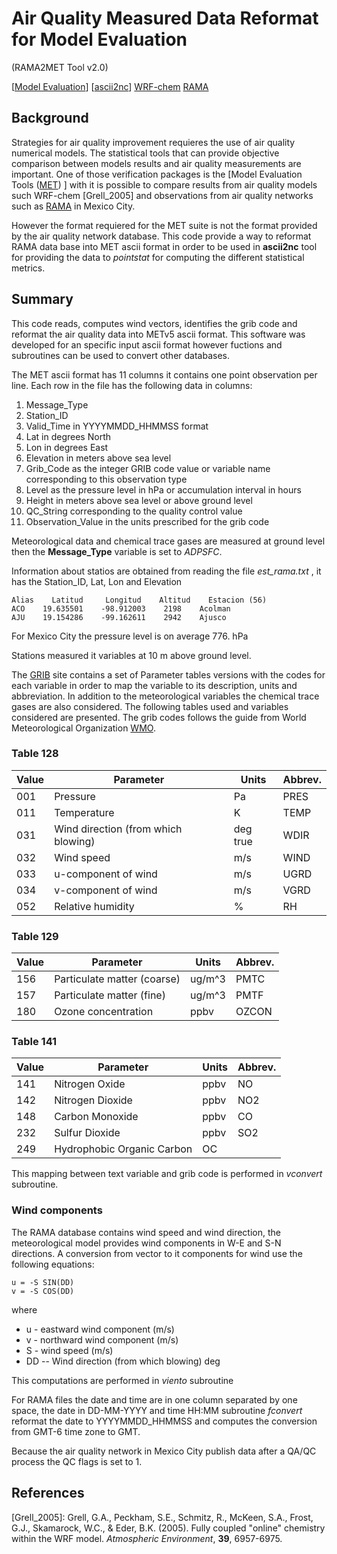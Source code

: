 # Air Quality Measured Data Reformat for Model Evaluation
(RAMA2MET Tool v2.0)

[[Model Evaluation](https://dtcenter.org/community-code/model-evaluation-tools-met)]
[[ascii2nc](https://dtcenter.org/met-online-tutorial-metv8-0/point-processing-tool/ascii2nc)]
[WRF-chem](https://ruc.noaa.gov/wrf/wrf-chem/) [RAMA](http://www.aire.cdmx.gob.mx/default.php)

## Background
Strategies for air quality improvement requieres the use of  air quality numerical models. The statistical tools that can provide objective comparison between models results and air quality measurements are important.  One of those verification packages is the [Model Evaluation Tools ([MET]) ] with it is possible to compare results from air quality models such WRF-chem [Grell_2005] and observations from air quality networks such as [RAMA] in Mexico City.

However the format requiered for the MET suite is not the format provided by the  air quality network database. This code provide a way to reformat RAMA data base into MET ascii format in order to be used in **ascii2nc**  tool for providing the data to _pointstat_ for computing the different statistical metrics.

## Summary
This code reads, computes wind vectors, identifies the grib code and reformat the air quality data into METv5 ascii format. This software was developed for an specific input ascii format however fuctions and subroutines can be used to convert other databases.

The MET ascii format has 11 columns it contains one point observation per line. Each row in the file has the following data in columns:

1. Message_Type
2. Station_ID
3. Valid_Time in YYYYMMDD_HHMMSS format
4. Lat in degrees North
5. Lon in degrees East
6. Elevation in meters above sea level
7. Grib_Code as the integer GRIB code value or variable name corresponding to this observation type
8. Level as the pressure level in hPa or accumulation interval in hours
9. Height in meters above sea level or above ground level
10. QC_String corresponding to the quality control value
11. Observation_Value in the units prescribed for the grib code

Meteorological data and chemical trace gases are measured at ground level then the **Message_Type** variable is set to _ADPSFC_.

 Information about statios are obtained from reading the file _est_rama.txt_ , it has the Station_ID, Lat, Lon and  Elevation

    Alias    Latitud     Longitud    Altitud    Estacion (56)
    ACO    19.635501    -98.912003    2198    Acolman
    AJU    19.154286    -99.162611    2942    Ajusco


For Mexico City the pressure level is on average 776. hPa

Stations measured it variables at 10 m above ground level.

The [GRIB][gribt]  site contains a set of Parameter tables versions with the codes for each variable in order to map the variable to its description, units and abbreviation. In addition to the meteorological variables the chemical trace gases  are also considered. The following tables used and variables considered are presented. The grib codes follows the guide from World Meteorological Organization [WMO].

### Table 128
|Value| Parameter|Units| Abbrev.|
|---| --- | --- |--- |
001 | Pressure | Pa| PRES|
|011| Temperature|K|TEMP|
|031|Wind direction (from which blowing) | deg true | WDIR|
|032|Wind speed |m/s| WIND|
|033|u-component of wind |m/s|UGRD|
|034|v-component of wind | m/s | VGRD|
|052| Relative humidity | %| RH|

### Table 129

|Value| Parameter|Units| Abbrev.|
|---| --- | --- |--- |
|156 | Particulate matter (coarse) |  ug/m^3 | PMTC|
|157 |  Particulate matter (fine) | ug/m^3 | PMTF|
|180 | Ozone concentration |  ppbv | OZCON|

### Table 141

|Value| Parameter|Units| Abbrev.|
|---| --- | --- |--- |
|141| Nitrogen Oxide | ppbv |NO|
|142| Nitrogen Dioxide | ppbv |NO2|
|148|Carbon Monoxide| ppbv |CO|
|232| Sulfur Dioxide| ppbv |SO2|
|249| Hydrophobic Organic Carbon |OC|

This mapping between text variable and grib code is performed in _vconvert_ subroutine.

### Wind components
The RAMA database contains wind speed and wind direction, the meteorological model provides wind components in W-E and S-N directions. A conversion from vector to it components for wind use the following equations:

    u = -S SIN(DD)
    v = -S COS(DD)

where
 * u - eastward wind component (m/s)
 * v - northward wind component (m/s)
 * S - wind speed (m/s)
 * DD -- Wind direction (from which blowing) deg

This computations are performed in _viento_ subroutine

For RAMA files the date and time are in one column separated by one space, the date in DD-MM-YYYY and  time  HH:MM subroutine _fconvert_ reformat the date to YYYYMMDD_HHMMSS  and computes the conversion from GMT-6 time zone to GMT.

Because the air quality network in Mexico City publish data after a QA/QC process the QC flags is set to 1.

## References

[gribt]:https://www.nco.ncep.noaa.gov/pmb/docs/on388/table2.html
[MET]: https://dtcenter.org/community-code/model-evaluation-tools-met
[RAMA]:  http://www.aire.cdmx.gob.mx/default.php?opc=%27aKBhnmI=%27&opcion=Zg==
[WMO]: https://www.wmo.int/pages/prog/www/WMOCodes/Guides/GRIB/GRIB1-Contents.html#GRIB

[Grell_2005]: Grell, G.A., Peckham, S.E., Schmitz, R., McKeen, S.A., Frost, G.J., Skamarock, W.C., & Eder, B.K. (2005). Fully coupled "online" chemistry within the WRF model. _Atmospheric Environment_, **39**, 6957-6975.
